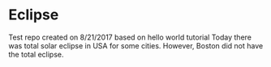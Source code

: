 # Eclipse
Test repo created on 8/21/2017 based on hello world tutorial
Today there was total solar eclipse in USA for some cities. However, Boston did not have the total eclipse. 
